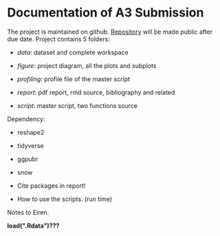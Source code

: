 # Documentation of A3 Submission

The project is maintained on github. [Repository](https://github.com/ladychili/MT4113-A3-MonteCarlo) will be made public after due date. 
Project contains 5 folders:

- *data*: dataset and complete workspace

- *figure*: project diagram, all the plots and subplots

- *profiling*: profile file of the master script

- *report*: pdf report, rmd source, bibliography and related

- *script*: master script, two functions source 

Dependency:

- reshape2
- tidyverse
- ggpubr
- snow


- Cite packages in report!

- How to use the scripts. (run time)

Notes to Eiren.


**load(".Rdata")???**

